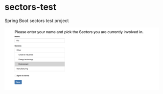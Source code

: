 # sectors-test
Spring Boot sectors test project

![alt text](https://github.com/vitaabb/sectors-test/blob/master/src/main/resources/static/uisample.png)
